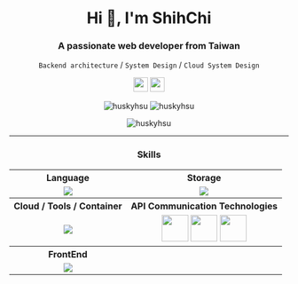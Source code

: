 <h1 align="center">Hi 👋, I'm ShihChi</h1>
<h3 align="center">A passionate web developer from Taiwan</h3>
<p align="center">
  <code>Backend architecture</code> / <code>System Design</code> / <code>Cloud System Design</code>
</p>

<p align="center">
  <a href="mailto:schi.hsu@gmail.com"><img src="https://skillicons.dev/icons?i=gmail" height="26px"/></a>
  <a href="https://www.linkedin.com/in/shihchihsu"><img src="https://skillicons.dev/icons?i=linkedin" height="26px"/></a>
</p>

<p align="center">
  <img src="https://github-readme-stats.vercel.app/api?username=huskyhsu&show_icons=true&theme=gotham&count_private=true&cache_seconds=86400&hide_title=true&include_all_commits=true&line_height=25&hide_border=true" alt="huskyhsu"/>
  <img src="https://github-readme-stats.vercel.app/api/top-langs/?username=huskyhsu&layout=compact&theme=gotham&hide_border=true&card_width=220" alt="huskyhsu"/>
</p>

<p align="center">
  <img align="center" src="https://github-readme-streak-stats.herokuapp.com/?user=huskyhsu" alt="huskyhsu" />
</p>

---

<h3 align="center">Skills</h3>
<div align="center">
  <table>
    <tr>
      <th>Language</th>
      <th>Storage</th>
    </tr>
    <tr>
      <td align="center"><img src="https://skillicons.dev/icons?i=js,ts,nodejs,golang,python" /></td>
      <td align="center"><img src="https://skillicons.dev/icons?i=postgresql,mysql,redis,dynamodb" /></td>
    </tr>
    <tr>
      <th>Cloud / Tools / Container</th>
      <th>API Communication Technologies</th>
    </tr>
    <tr>
      <td align="center"><img src="https://skillicons.dev/icons?i=aws,gitlab,github,docker" /></td>
      <td align="center"><img src="https://img.icons8.com/?size=512&id=21893&format=png" height="48px"/>
  <img src="https://pics.freeicons.io/uploads/icons/png/6158480871552037069-512.png" height="48px"/>
  <img src="https://grpc.io/img/logos/grpc-logo.png" height="48px"/><br></td>
    </tr>
        <tr>
      <th align="center">FrontEnd</th>
      <th></th>
    </tr>
    <tr>
      <td align="center"><img src="https://skillicons.dev/icons?i=react,tailwind" /></td>
      <td></td>
    </tr>
  </table>
</div>
